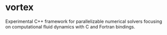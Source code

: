 # vortex
Experimental C++ framework for parallelizable numerical solvers focusing on computational fluid dynamics with C and Fortran bindings.
